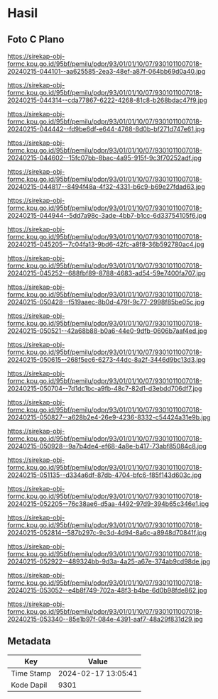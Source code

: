 # Hasil

## Foto C Plano

https://sirekap-obj-formc.kpu.go.id/95bf/pemilu/pdpr/93/01/01/10/07/9301011007018-20240215-044101--aa625585-2ea3-48ef-a87f-064bb69d0a40.jpg

https://sirekap-obj-formc.kpu.go.id/95bf/pemilu/pdpr/93/01/01/10/07/9301011007018-20240215-044314--cda77867-6222-4268-81c8-b268bdac47f9.jpg

https://sirekap-obj-formc.kpu.go.id/95bf/pemilu/pdpr/93/01/01/10/07/9301011007018-20240215-044442--fd9be6df-e644-4768-8d0b-bf271d747e61.jpg

https://sirekap-obj-formc.kpu.go.id/95bf/pemilu/pdpr/93/01/01/10/07/9301011007018-20240215-044602--15fc07bb-8bac-4a95-915f-9c3f70252adf.jpg

https://sirekap-obj-formc.kpu.go.id/95bf/pemilu/pdpr/93/01/01/10/07/9301011007018-20240215-044817--8494f48a-4f32-4331-b6c9-b69e27fdad63.jpg

https://sirekap-obj-formc.kpu.go.id/95bf/pemilu/pdpr/93/01/01/10/07/9301011007018-20240215-044944--5dd7a98c-3ade-4bb7-b1cc-6d33754105f6.jpg

https://sirekap-obj-formc.kpu.go.id/95bf/pemilu/pdpr/93/01/01/10/07/9301011007018-20240215-045205--7c04fa13-9bd6-42fc-a8f8-36b592780ac4.jpg

https://sirekap-obj-formc.kpu.go.id/95bf/pemilu/pdpr/93/01/01/10/07/9301011007018-20240215-045252--688fbf89-8788-4683-ad54-59e7400fa707.jpg

https://sirekap-obj-formc.kpu.go.id/95bf/pemilu/pdpr/93/01/01/10/07/9301011007018-20240215-050428--f519aaec-8b0d-479f-9c77-2998f85be05c.jpg

https://sirekap-obj-formc.kpu.go.id/95bf/pemilu/pdpr/93/01/01/10/07/9301011007018-20240215-050521--42a68b88-b0a6-44e0-9dfb-0606b7aaf4ed.jpg

https://sirekap-obj-formc.kpu.go.id/95bf/pemilu/pdpr/93/01/01/10/07/9301011007018-20240215-050615--268f5ec6-6273-44dc-8a2f-3446d9bc13d3.jpg

https://sirekap-obj-formc.kpu.go.id/95bf/pemilu/pdpr/93/01/01/10/07/9301011007018-20240215-050704--7d1dc1bc-a9fb-48c7-82d1-d3ebdd706df7.jpg

https://sirekap-obj-formc.kpu.go.id/95bf/pemilu/pdpr/93/01/01/10/07/9301011007018-20240215-050827--a628b2e4-26e9-4236-8332-c54424a31e9b.jpg

https://sirekap-obj-formc.kpu.go.id/95bf/pemilu/pdpr/93/01/01/10/07/9301011007018-20240215-050928--9a7b4de4-ef68-4a8e-b417-73abf85084c8.jpg

https://sirekap-obj-formc.kpu.go.id/95bf/pemilu/pdpr/93/01/01/10/07/9301011007018-20240215-051135--d334a6df-87db-4704-bfc6-f85f143d603c.jpg

https://sirekap-obj-formc.kpu.go.id/95bf/pemilu/pdpr/93/01/01/10/07/9301011007018-20240215-052205--76c38ae6-d5aa-4492-97d9-394b65c346e1.jpg

https://sirekap-obj-formc.kpu.go.id/95bf/pemilu/pdpr/93/01/01/10/07/9301011007018-20240215-052814--587b297c-9c3d-4d94-8a6c-a8948d70841f.jpg

https://sirekap-obj-formc.kpu.go.id/95bf/pemilu/pdpr/93/01/01/10/07/9301011007018-20240215-052922--489324bb-9d3a-4a25-a67e-374ab9cd98de.jpg

https://sirekap-obj-formc.kpu.go.id/95bf/pemilu/pdpr/93/01/01/10/07/9301011007018-20240215-053052--e4b8f749-702a-48f3-b4be-6d0b98fde862.jpg

https://sirekap-obj-formc.kpu.go.id/95bf/pemilu/pdpr/93/01/01/10/07/9301011007018-20240215-053340--85e1b97f-084e-4391-aaf7-48a29f831d29.jpg


## Metadata

| Key        | Value               |
| ---------- | ------------------- |
| Time Stamp | 2024-02-17 13:05:41 |
| Kode Dapil | 9301                |




